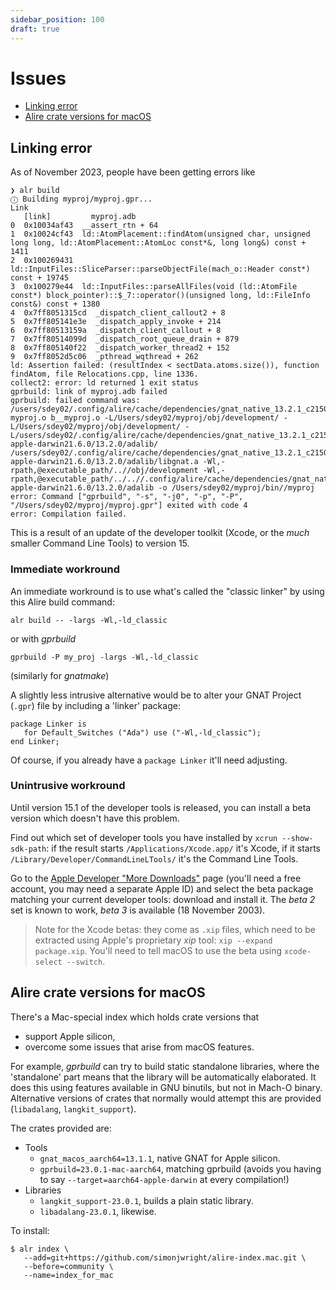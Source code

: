 ```yaml
---
sidebar_position: 100
draft: true
---
```


# Issues

- [Linking error](#linking-error)
- [Alire crate versions for macOS](#mac-special-index)

## <a name="linking-error">Linking error</a>

As of November 2023, people have been getting errors like

```
❯ alr build
ⓘ Building myproj/myproj.gpr...
Link
   [link]         myproj.adb
0  0x10034af43  __assert_rtn + 64
1  0x10024cf43  ld::AtomPlacement::findAtom(unsigned char, unsigned long long, ld::AtomPlacement::AtomLoc const*&, long long&) const + 1411
2  0x100269431  ld::InputFiles::SliceParser::parseObjectFile(mach_o::Header const*) const + 19745
3  0x100279e44  ld::InputFiles::parseAllFiles(void (ld::AtomFile const*) block_pointer)::$_7::operator()(unsigned long, ld::FileInfo const&) const + 1380
4  0x7ff8051315cd  _dispatch_client_callout2 + 8
5  0x7ff805141e3e  _dispatch_apply_invoke + 214
6  0x7ff80513159a  _dispatch_client_callout + 8
7  0x7ff80514099d  _dispatch_root_queue_drain + 879
8  0x7ff805140f22  _dispatch_worker_thread2 + 152
9  0x7ff8052d5c06  _pthread_wqthread + 262
ld: Assertion failed: (resultIndex < sectData.atoms.size()), function findAtom, file Relocations.cpp, line 1336.
collect2: error: ld returned 1 exit status
gprbuild: link of myproj.adb failed
gprbuild: failed command was: /users/sdey02/.config/alire/cache/dependencies/gnat_native_13.2.1_c21501ad/bin/gcc myproj.o b__myproj.o -L/Users/sdey02/myproj/obj/development/ -L/Users/sdey02/myproj/obj/development/ -L/users/sdey02/.config/alire/cache/dependencies/gnat_native_13.2.1_c21501ad/lib/gcc/x86_64-apple-darwin21.6.0/13.2.0/adalib/ /users/sdey02/.config/alire/cache/dependencies/gnat_native_13.2.1_c21501ad/lib/gcc/x86_64-apple-darwin21.6.0/13.2.0/adalib/libgnat.a -Wl,-rpath,@executable_path/..//obj/development -Wl,-rpath,@executable_path/../..//.config/alire/cache/dependencies/gnat_native_13.2.1_c21501ad/lib/gcc/x86_64-apple-darwin21.6.0/13.2.0/adalib -o /Users/sdey02/myproj/bin//myproj
error: Command ["gprbuild", "-s", "-j0", "-p", "-P", "/Users/sdey02/myproj/myproj.gpr"] exited with code 4
error: Compilation failed.
```

This is a result of an update of the developer toolkit (Xcode, or the _much_ smaller Command Line Tools) to version 15.

### Immediate workround

An immediate workround is to use what's called the "classic linker" by using this Alire build command:

```
alr build -- -largs -Wl,-ld_classic
```

or with _gprbuild_

```
gprbuild -P my_proj -largs -Wl,-ld_classic
```

(similarly for _gnatmake_)

A slightly less intrusive alternative would be to alter your GNAT Project (`.gpr`) file by including a 'linker' package:

```
package Linker is
   for Default_Switches ("Ada") use ("-Wl,-ld_classic");
end Linker;
```

Of course, if you already have a `package Linker` it'll need adjusting.

### Unintrusive workround

Until version 15.1 of the developer tools is released, you can install a beta version which doesn't have this problem.

Find out which set of developer tools you have installed by `xcrun --show-sdk-path`: if the result starts `/Applications/Xcode.app/` it's Xcode, if it starts `/Library/Developer/CommandLineLTools/` it's the Command Line Tools.

Go to the [Apple Developer "More Downloads"](https://developer.apple.com/download/all/) page (you'll need a free account, you may need a separate Apple ID) and select the beta package matching your current developer tools: download and install it. The _beta 2_ set is known to work, _beta 3_ is available (18 November 2003).

> Note for the Xcode betas: they come as `.xip` files, which need to be extracted using Apple's proprietary _xip_ tool: `xip --expand package.xip`. You'll need to tell macOS to use the beta using `xcode-select --switch`.

## <a name="mac-special-index">Alire crate versions for macOS</a>

There's a Mac-special index which holds crate versions that

- support Apple silicon,
- overcome some issues that arise from macOS features.

For example, _gprbuild_ can try to build static standalone libraries, where the 'standalone' part means that the library will be automatically elaborated. It does this using features available in GNU binutils, but not in Mach-O binary. Alternative versions of crates that normally would attempt this are provided (`libadalang`, `langkit_support`).

The crates provided are:

- Tools
  - `gnat_macos_aarch64=13.1.1`, native GNAT for Apple silicon.
  - `gprbuild=23.0.1-mac-aarch64`, matching gprbuild (avoids you having to say `--target=aarch64-apple-darwin` at every compilation!)
- Libraries
  - `langkit_support-23.0.1`, builds a plain static library.
  - `libadalang-23.0.1`, likewise.

To install:

```
$ alr index \
   --add=git+https://github.com/simonjwright/alire-index.mac.git \
   --before=community \
   --name=index_for_mac
```
